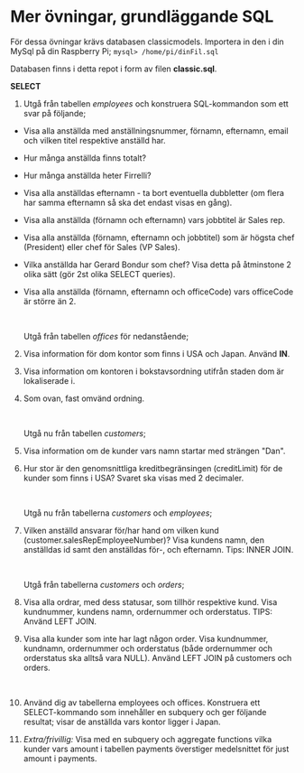 # Mer övningar, grundläggande SQL

För dessa övningar krävs databasen classicmodels.
Importera in den i din MySql på din Raspberry Pi;
`mysql> /home/pi/dinFil.sql`

Databasen finns i detta repot i form av filen **classic.sql**.





**SELECT**

1. Utgå från tabellen *employees* och konstruera SQL-kommandon som ett svar på följande;

- Visa alla anställda med anställningsnummer, förnamn, efternamn, email och vilken titel respektive anställd har.


-  Hur många anställda finns totalt?

-  Hur många anställda heter Firrelli?

 - Visa alla anställdas efternamn - ta bort eventuella dubbletter (om flera har samma efternamn så ska det endast visas en gång).

 - Visa alla anställda (förnamn och efternamn) vars jobbtitel är Sales rep.

 - Visa alla anställda (förnamn, efternamn och jobbtitel) som är högsta chef (President) eller chef för Sales (VP Sales).

 - Vilka anställda har Gerard Bondur som chef? 
   Visa detta på åtminstone 2 olika sätt (gör 2st olika SELECT queries).

 - Visa alla anställda (förnamn, efternamn och officeCode) vars officeCode är större än 2.

     ​

     Utgå från tabellen *offices* för nedanstående;

2. Visa information för dom kontor som finns i USA och Japan. Använd **IN**.

3. Visa information om kontoren i bokstavsordning utifrån staden dom är lokaliserade i.

4. Som ovan, fast omvänd ordning.

   ​

   Utgå nu från tabellen *customers*;

5. Visa information om de kunder vars namn startar med strängen "Dan".

6. Hur stor är den genomsnittliga kreditbegränsingen (creditLimit) för de kunder som finns i USA? Svaret ska visas med 2 decimaler. 

   ​

   Utgå nu från tabellerna *customers* och *employees*;

7. Vilken anställd ansvarar för/har hand om vilken kund (customer.salesRepEmployeeNumber)?
   Visa kundens namn, den anställdas id samt den anställdas för-, och efternamn.
   Tips: INNER JOIN.

   ​

   Utgå från tabellerna *customers* och *orders*;

8. Visa alla ordrar, med dess statusar, som tillhör respektive kund. Visa kundnummer, kundens namn, ordernummer och orderstatus. 
   TIPS: Använd LEFT JOIN.
   ​

9. Visa alla kunder som inte har lagt någon order. Visa kundnummer, kundnamn, ordernummer och orderstatus (både ordernummer och orderstatus ska alltså vara NULL).
   Använd LEFT JOIN på customers och orders.

   ​

10. Använd dig av tabellerna employees och offices. Konstruera ett SELECT-kommando som innehåller en subquery och ger följande resultat;
   visar de anställda vars kontor ligger i Japan.
   ​

11. _Extra/frivillig:_
   Visa med en subquery och aggregate functions vilka kunder vars amount i tabellen payments överstiger medelsnittet för just amount i payments.
   ​
